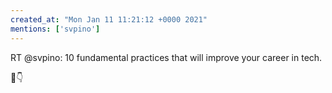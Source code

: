 ```yaml
---
created_at: "Mon Jan 11 11:21:12 +0000 2021"
mentions: ['svpino']
---
```


RT @svpino: 10 fundamental practices that will improve your career in tech.

🧵👇